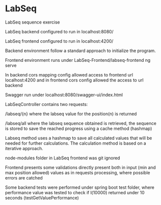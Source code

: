 # LabSeq
LabSeq sequence exercise

LabSeq backend configured to run in localhost:8080/

LabSeq frontend configured to run in localhost:4200/

Backend environment follow a standard approach to initialize the program.

Frontend environment runs under LabSeq-Frontend/labseq-frontend ng serve

In backend cors mapping config allowed access to frontend url localhost:4200 and in frontend cors config allowed the access to url backend

Swagger run under localhost:8080/swagger-ui/index.html

LabSeqController contains two requests:

<url>/labseq/{n} where the labseq value for the position(n) is returned

<url>/labseq/all where the labseq sequence obtained is retrieved, the sequence is stored to save the reached progress using a cache method (hashmap)

Labseq method uses a hashmap to save all calculated values that will be needed for further calculations. The calculation method is based on a iterative approach.

node-modules folder in LabSeq frontend was git ignored

Frontend presents some validations directly present both in input (min and max position allowed) values as in requests processing, where possible errors are catched

Some backend tests were performed under spring boot test folder, where performance value was tested to check if l(10000) returned under 10 seconds (testGetValuePerformance)

